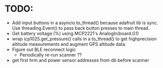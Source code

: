 # TODO:

- Add input buttons in a asyncio.to_thread() because adafruit lib is sync. Use threading.Event() to pass back button presses to main thread.
- Get battery voltage (%) using MCP2221's AnalogIn(board.G1)
- wrap icp1025.get_pressure() calls in a to_thread() to get highprecision altitude measurements and augment GPS altitude data.
- Figure out BLE reconnect logic
    - Periodically re-run scanner ??
- get first hrm and power sensor addresses from db before scanner
